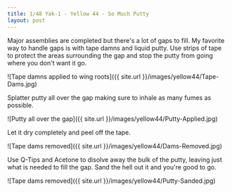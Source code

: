 ```yaml
---
title: 1/48 Yak-1 - Yellow 44 - So Much Putty
layout: post
---
```


Major assemblies are completed but there's a lot of gaps to fill. My favorite way to handle gaps is with tape damns and liquid putty. Use strips of tape to protect the areas surrounding the gap and stop the putty from going where you don't want it go.

![Tape damns applied to wing roots]({{ site.url }}/images/yellow44/Tape-Dams.jpg)

Splatter putty all over the gap making sure to inhale as many fumes as possible. 

![Putty all over the gap]({{ site.url }}/images/yellow44/Putty-Applied.jpg)

Let it dry completely and peel off the tape.

![Tape dams removed]({{ site.url }}/images/yellow44/Dams-Removed.jpg)

Use Q-Tips and Acetone to disolve away the bulk of the putty, leaving just what is needed to fill the gap. Sand the hell out it and you're good to go.

![Tape dams removed]({{ site.url }}/images/yellow44/Putty-Sanded.jpg)


